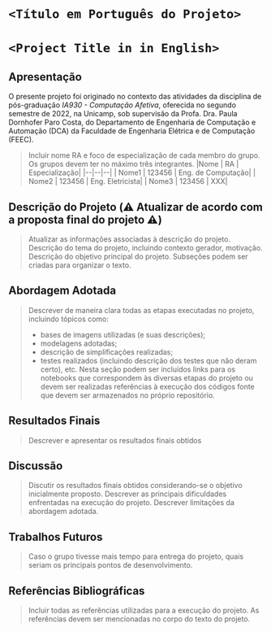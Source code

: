 # `<Título em Português do Projeto>`
# `<Project Title in in English>`

## Apresentação

O presente projeto foi originado no contexto das atividades da disciplina de pós-graduação *IA930 - Computação Afetiva*, 
oferecida no segundo semestre de 2022, na Unicamp, sob supervisão da Profa. Dra. Paula Dornhofer Paro Costa, do Departamento de Engenharia de Computação e Automação (DCA) da Faculdade de Engenharia Elétrica e de Computação (FEEC).

> Incluir nome RA e foco de especialização de cada membro do grupo. Os grupos devem ter no máximo três integrantes.
> |Nome  | RA | Especialização|
> |--|--|--|
> | Nome1  | 123456  | Eng. de Computação|
> | Nome2  | 123456  | Eng. Eletricista|
> | Nome3  | 123456  | XXX|


## Descrição do Projeto (:warning: Atualizar de acordo com a proposta final do projeto :warning:)
> Atualizar as informações associadas à descrição do projeto.
> Descrição do tema do projeto, incluindo contexto gerador, motivação.
> Descrição do objetivo principal do projeto.
> Subseções podem ser criadas para organizar o texto.

## Abordagem Adotada
> Descrever de maneira clara todas as etapas executadas no projeto, incluindo tópicos como:
> - bases de imagens utilizadas (e suas descrições);
> - modelagens adotadas;
> - descrição de simplificações realizadas;
> - testes realizados (incluindo descrição dos testes que não deram certo), etc.
> Nesta seção podem ser incluídos links para os notebooks que correspondem às diversas etapas do projeto ou 
> devem ser realizadas referências à execução dos códigos fonte que devem ser armazenados no próprio repositório.

## Resultados Finais
> Descrever e apresentar os resultados finais obtidos

## Discussão
> Discutir os resultados finais obtidos considerando-se o objetivo inicialmente proposto.
> Descrever as principais dificuldades enfrentadas na execução do projeto.
> Descrever limitações da abordagem adotada.

## Trabalhos Futuros
> Caso o grupo tivesse mais tempo para entrega do projeto, quais seriam os principais pontos de desenvolvimento.


## Referências Bibliográficas
> Incluir todas  as referências utilizadas para a execução do projeto. As referências devem ser mencionadas no corpo do texto do projeto.
